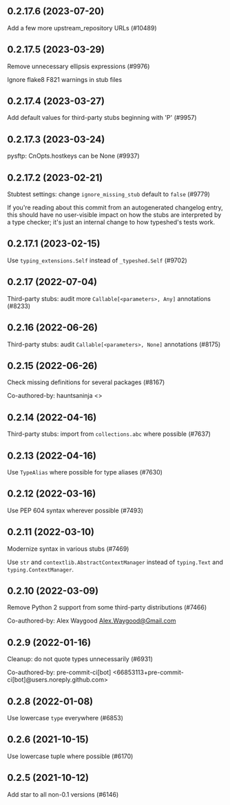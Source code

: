 ## 0.2.17.6 (2023-07-20)

Add a few more upstream_repository URLs (#10489)

## 0.2.17.5 (2023-03-29)

Remove unnecessary ellipsis expressions (#9976)

Ignore flake8 F821 warnings in stub files

## 0.2.17.4 (2023-03-27)

Add default values for third-party stubs beginning with 'P' (#9957)

## 0.2.17.3 (2023-03-24)

pysftp: CnOpts.hostkeys can be None (#9937)

## 0.2.17.2 (2023-02-21)

Stubtest settings: change `ignore_missing_stub` default to `false` (#9779)

If you're reading about this commit from an autogenerated changelog entry, this should have no user-visible impact on how the stubs are interpreted by a type checker; it's just an internal change to how typeshed's tests work.

## 0.2.17.1 (2023-02-15)

Use `typing_extensions.Self` instead of `_typeshed.Self` (#9702)

## 0.2.17 (2022-07-04)

Third-party stubs: audit more `Callable[<parameters>, Any]` annotations (#8233)

## 0.2.16 (2022-06-26)

Third-party stubs: audit `Callable[<parameters>, None]` annotations (#8175)

## 0.2.15 (2022-06-26)

Check missing definitions for several packages (#8167)

Co-authored-by: hauntsaninja <>

## 0.2.14 (2022-04-16)

Third-party stubs: import from `collections.abc` where possible (#7637)

## 0.2.13 (2022-04-16)

Use `TypeAlias` where possible for type aliases (#7630)

## 0.2.12 (2022-03-16)

Use PEP 604 syntax wherever possible (#7493)

## 0.2.11 (2022-03-10)

Modernize syntax in various stubs (#7469)

Use `str` and `contextlib.AbstractContextManager` instead of `typing.Text` and `typing.ContextManager`.

## 0.2.10 (2022-03-09)

Remove Python 2 support from some third-party distributions (#7466)

Co-authored-by: Alex Waygood <Alex.Waygood@Gmail.com>

## 0.2.9 (2022-01-16)

Cleanup: do not quote types unnecessarily (#6931)

Co-authored-by: pre-commit-ci[bot] <66853113+pre-commit-ci[bot]@users.noreply.github.com>

## 0.2.8 (2022-01-08)

Use lowercase `type` everywhere (#6853)

## 0.2.6 (2021-10-15)

Use lowercase tuple where possible (#6170)

## 0.2.5 (2021-10-12)

Add star to all non-0.1 versions (#6146)


